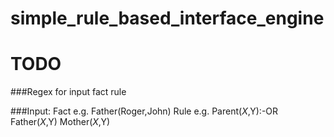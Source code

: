 # simple_rule_based_interface_engine
# TODO
###Regex for input
	fact
	rule

###Input:
    Fact
	e.g. Father(Roger,John)
    Rule
	e.g. Parent($X,$Y):-OR Father($X,$Y) Mother($X,$Y)